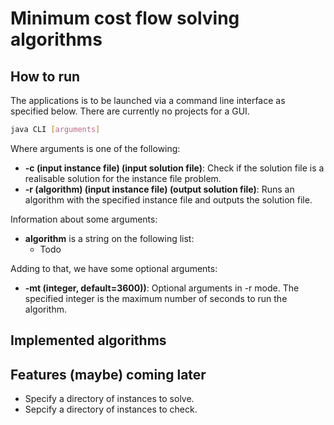 # Minimum cost flow solving algorithms

## How to run

The applications is to be launched via a command line interface as specified below. There are currently no projects for a GUI.

```bash
java CLI [arguments]
```

Where arguments is one of the following:
* **-c (input instance file) (input solution file)**: Check if the solution file is a realisable solution for the instance file problem.
* **-r (algorithm) (input instance file) (output solution file)**: Runs an algorithm with the specified instance file and outputs the solution file.

Information about some arguments:
* **algorithm** is a string on the following list:
  * Todo

Adding to that, we have some optional arguments:
* **-mt (integer, default=3600))**: Optional arguments in -r mode. The specified integer is the maximum number of seconds to run the algorithm.

## Implemented algorithms

## Features (maybe) coming later

- Specify a directory of instances to solve.
- Sepcify a directory of instances to check.
